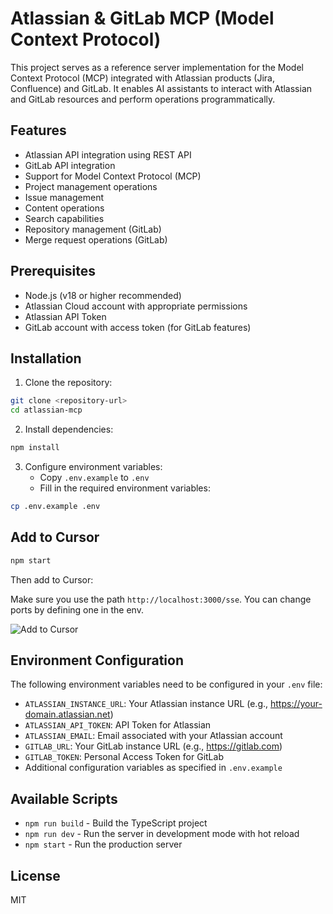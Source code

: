 # Atlassian & GitLab MCP (Model Context Protocol)

This project serves as a reference server implementation for the Model Context Protocol (MCP) integrated with Atlassian products (Jira, Confluence) and GitLab. It enables AI assistants to interact with Atlassian and GitLab resources and perform operations programmatically.

## Features

- Atlassian API integration using REST API
- GitLab API integration
- Support for Model Context Protocol (MCP)
- Project management operations
- Issue management
- Content operations
- Search capabilities
- Repository management (GitLab)
- Merge request operations (GitLab)

## Prerequisites

- Node.js (v18 or higher recommended)
- Atlassian Cloud account with appropriate permissions
- Atlassian API Token
- GitLab account with access token (for GitLab features)

## Installation

1. Clone the repository:

```bash
git clone <repository-url>
cd atlassian-mcp
```

2. Install dependencies:

```bash
npm install
```

3. Configure environment variables:
   - Copy `.env.example` to `.env`
   - Fill in the required environment variables:

```bash
cp .env.example .env
```

## Add to Cursor

```bash
npm start
```

Then add to Cursor:

Make sure you use the path `http://localhost:3000/sse`. You can change ports by defining one in the env.

![Add to Cursor](add-to-cursor.png)

## Environment Configuration

The following environment variables need to be configured in your `.env` file:

- `ATLASSIAN_INSTANCE_URL`: Your Atlassian instance URL (e.g., https://your-domain.atlassian.net)
- `ATLASSIAN_API_TOKEN`: API Token for Atlassian
- `ATLASSIAN_EMAIL`: Email associated with your Atlassian account
- `GITLAB_URL`: Your GitLab instance URL (e.g., https://gitlab.com)
- `GITLAB_TOKEN`: Personal Access Token for GitLab
- Additional configuration variables as specified in `.env.example`

## Available Scripts

- `npm run build` - Build the TypeScript project
- `npm run dev` - Run the server in development mode with hot reload
- `npm start` - Run the production server

## License

MIT
